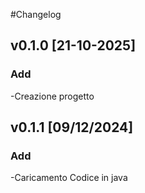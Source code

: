 #Changelog

## v0.1.0 [21-10-2025]

### Add
-Creazione progetto

## v0.1.1 [09/12/2024]

### Add
-Caricamento Codice in java

